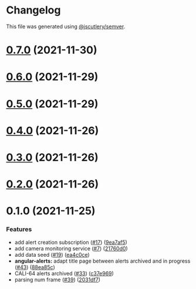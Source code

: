 # Changelog

This file was generated using [@jscutlery/semver](https://github.com/jscutlery/semver).

# [0.7.0](https://github.com/tractr/cali/compare/v0.6.0...v0.7.0) (2021-11-30)



# [0.6.0](https://github.com/tractr/cali/compare/v0.5.0...v0.6.0) (2021-11-29)



# [0.5.0](https://github.com/tractr/cali/compare/v0.4.0...v0.5.0) (2021-11-29)



# [0.4.0](https://github.com/tractr/cali/compare/v0.3.0...v0.4.0) (2021-11-26)



# [0.3.0](https://github.com/tractr/cali/compare/v0.2.0...v0.3.0) (2021-11-26)



# [0.2.0](https://github.com/tractr/cali/compare/v0.1.0...v0.2.0) (2021-11-26)



# 0.1.0 (2021-11-25)


### Features

* add alert creation subscription ([#17](https://github.com/tractr/cali/issues/17)) ([9ea7af5](https://github.com/tractr/cali/commit/9ea7af591baf7de794deb3aa4718f65a7a1587ba))
* add camera monitoring service ([#7](https://github.com/tractr/cali/issues/7)) ([21760d0](https://github.com/tractr/cali/commit/21760d087aec08b52e0f22b855d7fd7dfe6e4d56))
* add data seed ([#19](https://github.com/tractr/cali/issues/19)) ([ea4c0ce](https://github.com/tractr/cali/commit/ea4c0ceb07615edd6941f150db304d54a70f35cf))
* **angular-alerts:** adapt title page between alerts archived and in progress ([#43](https://github.com/tractr/cali/issues/43)) ([88ea85c](https://github.com/tractr/cali/commit/88ea85c4209867975fa15f3264d2e45bd474f8db))
* CALI-64 alerts archived ([#33](https://github.com/tractr/cali/issues/33)) ([c37e969](https://github.com/tractr/cali/commit/c37e969c82bca32f676990b34ee851e25334d966))
* parsing num frame ([#39](https://github.com/tractr/cali/issues/39)) ([2031df7](https://github.com/tractr/cali/commit/2031df77bd6e618d2174ce413aa2b6b5bdc472a7))
